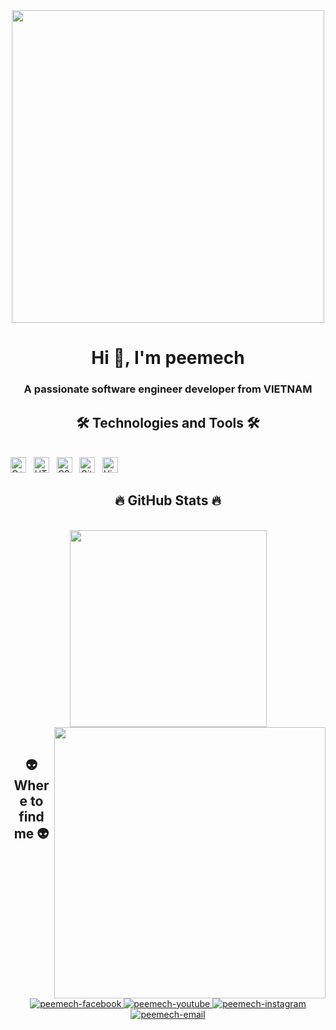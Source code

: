 <!-- peemech -->

<div align="center">
  <img width="500" src="https://i0.wp.com/37.media.tumblr.com/a2a595327372fbdc050054191e322f64/tumblr_n6sosh5kU01r1r78ao1_r1_1280.gif?resize=541%2C379">
</div>

<h1 align="center">Hi 👋, I'm peemech</h1>
<h3 align="center">A passionate software engineer developer from VIETNAM</h3>
<h2 align="center">🛠 Technologies and Tools 🛠</h2>
<br>
<!-- https://simpleicons.org/ -->
<span><img src="https://img.shields.io/badge/C++-282C34?logo=cplusplus&logoColor=#00599C" alt="C++ logo" title="C++" height="25" /></span>
&nbsp;
<span><img src="https://img.shields.io/badge/HTML5-282C34?logo=html5&logoColor=E34F26" alt="HTML5 logo" title="HTML5" height="25" /></span>
&nbsp;
<span><img src="https://img.shields.io/badge/CSS3-282C34?logo=css3&logoColor=1572B6" alt="CSS3 logo" title="CSS3" height="25" /></span>
&nbsp;
<span><img src="https://img.shields.io/badge/Git-282C34?logo=git&logoColor=F05032" alt="Git logo" title="Git" height="25" /></span>
&nbsp;
<span><img src="https://img.shields.io/badge/VS%20Code-282C34?logo=visual-studio-code&logoColor=007ACC" alt="Visual Studio Code logo" title="Visual Studio Code" height="25" /></span>
&nbsp;


<br>
<h2 align="center">🔥 GitHub Stats 🔥</h2>
<!-- https://github.com/anuraghazra/github-readme-stats -->
<br>
<div align=center>
  <a href="#" title="peemech">
    <img width="315" align="center" src="https://github-readme-stats.vercel.app/api/top-langs/?username=pmss0168&hide=c%23,powershell,Mathematica,Ruby,Objective-C,Objective-C%2b%2b,Cuda&title_color=61dafb&text_color=ffffff&icon_color=61dafb&bg_color=20232a&langs_count=8&layout=compact&border_color=61dafb&hide_border=true" />
  </a>
  <a href="#" title="peemech">
    <img align="right" width="434" src="https://github-readme-stats.vercel.app/api?username=pmss0168&show_icons=true&theme=react&border_color=61dafb&hide_border=true" />
  </a>
</div>



<br>
<h2 align="center">👽 Where to find me 👽</h2>
<br>
<!-- https://icons8.com -->
<div align="center">
  <a href="https://www.facebook.com/pmss0168/" target="blank">
    <img src="https://img.icons8.com/bubbles/100/000000/facebook-new.png" alt="peemech-facebook" />
  </a>
  <a href="https://www.youtube.com/channel/UCmMGZyNSto7zoFzQtsQU9gg" target="blank">
    <img src="https://img.icons8.com/bubbles/100/000000/youtube-squared.png" alt="peemech-youtube" />
  </a>
  <a href="https://www.instagram.com/pmss0168/" target="blank">
    <img src="https://img.icons8.com/bubbles/100/000000/instagram.png" alt="peemech-instagram" />
  </a>
  <a href="mailto:pmss0168@gmail.com" target="top">
    <img src="https://img.icons8.com/bubbles/100/000000/apple-mail.png" alt="peemech-email" />
  </a>
</div>
